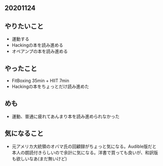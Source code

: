 ## 20201124

## やりたいこと
* 運動する
* Hackingの本を読み進める
* オペアンプの本を読み進める

## やったこと
* FitBoxing 35min + HIIT 7min
* Hackingの本をちょっとだけ読み進めた

## めも
* 運動、普通に疲れてあんまり本を読み進められなかった

## 気になること
* 元アメリカ大統領のオバマ氏の回顧録がちょっと気になる。Audible版だと本人の朗読付きらしいので余計に気になる。洋書で買っても良いが、和訳版も欲しいなあ(まだ無いけど)

